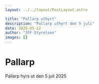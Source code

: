 ```yaml
---
layout: ../../layout/PostLayout.astro

title: "Pallarp uthyrt"
description: "Pallarp uthyrt den 5 juli"
date: 2025-05-12
author: "JFF Styrelsen"
images: []
---
```


# Pallarp

Pallarp hyrs ut den 5 juli 2025
